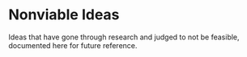 # Nonviable Ideas

Ideas that have gone through research and judged to not be feasible, documented here for future reference.
